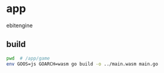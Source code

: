 # app
ebitengine

## build
```sh
pwd  # /app/game
env GOOS=js GOARCH=wasm go build -o ../main.wasm main.go
```